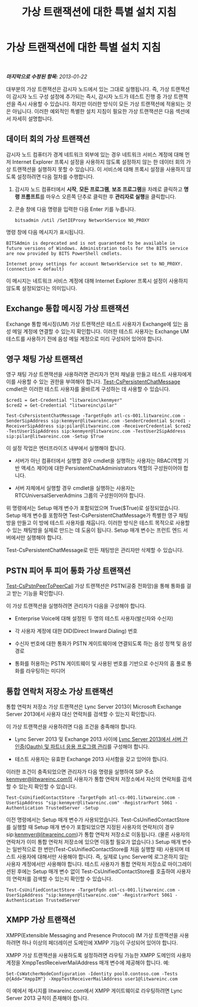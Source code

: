 ﻿---
title: 가상 트랜잭션에 대한 특별 설치 지침
TOCTitle: 가상 트랜잭션에 대한 특별 설치 지침
ms:assetid: 694cbe05-5dba-4035-a01c-c87ebfb0478b
ms:mtpsurl: https://technet.microsoft.com/ko-kr/library/JJ688080(v=OCS.15)
ms:contentKeyID: 49885795
ms.date: 08/24/2015
mtps_version: v=OCS.15
ms.translationtype: HT
---

# 가상 트랜잭션에 대한 특별 설치 지침

 

_**마지막으로 수정된 항목:** 2013-01-22_

대부분의 가상 트랜잭션은 감시자 노드에서 있는 그대로 실행됩니다. 즉, 가상 트랜잭션이 감시자 노드 구성 설정에 추가되는 즉시, 감시자 노드가 테스트 진행 중 가상 트랜잭션을 즉시 사용할 수 있습니다. 하지만 이러한 방식이 모든 가상 트랜잭션에 적용되는 것은 아닙니다. 이러한 예외적인 특별한 설치 지침이 필요한 가상 트랜잭션은 다음 섹션에서 자세히 설명합니다.

## 데이터 회의 가상 트랜잭션

감시자 노드 컴퓨터가 경계 네트워크 외부에 있는 경우 네트워크 서비스 계정에 대해 먼저 Internet Explorer 프록시 설정을 사용하지 않도록 설정하지 않는 한 데이터 회의 가상 트랜잭션을 실행하지 못할 수 있습니다. 이 서비스에 대해 프록시 설정을 사용하지 않도록 설정하려면 다음 절차를 수행합니다.

1.  감시자 노드 컴퓨터에서 **시작**, **모든 프로그램**, **보조 프로그램**을 차례로 클릭하고 **명령 프롬프트**를 마우스 오른쪽 단추로 클릭한 후 **관리자로 실행**을 클릭합니다.

2.  콘솔 창에 다음 명령을 입력한 다음 Enter 키를 누릅니다.
    
        bitsadmin /util /SetIEProxy NetworkService NO_PROXY

명령 창에 다음 메시지가 표시됩니다.

    BITSAdmin is deprecated and is not guaranteed to be available in future versions of Windows. Administration tools for the BITS service are now provided by BITS PowerShell cmdlets.
    
    Internet proxy settings for account NetworkService set to NO_PROXY. 
    (connection = default)

이 메시지는 네트워크 서비스 계정에 대해 Internet Explorer 프록시 설정이 사용하지 않도록 설정되었다는 의미입니다.

## Exchange 통합 메시징 가상 트랜잭션

Exchange 통합 메시징(UM) 가상 트랜잭션은 테스트 사용자가 Exchange에 있는 음성 메일 계정에 연결할 수 있는지 확인합니다. 이러한 테스트 사용자는 Exchange UM 테스트를 사용하기 전에 음성 메일 계정으로 미리 구성되어 있어야 합니다.

## 영구 채팅 가상 트랜잭션

영구 채팅 가상 트랜잭션을 사용하려면 관리자가 먼저 채널을 만들고 테스트 사용자에게 이를 사용할 수 있는 권한을 부여해야 합니다. [Test-CsPersistentChatMessage](test-cspersistentchatmessage.md) cmdlet은 이러한 테스트 사용자를 올바르게 구성하는 데 사용할 수 있습니다.

    $cred1 = Get-Credential "litwareinc\kenmyer"
    $cred2 = Get-Credential "litwareinc\pilar"
    
    Test-CsPersistentChatMessage -TargetFqdn atl-cs-001.litwareinc.com -SenderSipAddress sip:kenmyer@litwareinc.com -SenderCredential $cred1 -ReceiverSipAddress sip:pilar@litwareinc.com -ReceiverCredential $cred2 -TestUser1SipAddress sip:kenmyer@litwareinc.com -TestUser2SipAddress sip:pilar@litwareinc.com -Setup $True

이 설정 작업은 엔터프라이즈 내부에서 실행해야 합니다.

  - 서버가 아닌 컴퓨터에서 실행할 경우 cmdlet을 실행하는 사용자는 RBAC(역할 기반 액세스 제어)에 대한 PersistentChatAdministrators 역할의 구성원이어야 합니다.

  - 서버 자체에서 실행할 경우 cmdlet을 실행하는 사용자는 RTCUniversalServerAdmins 그룹의 구성원이어야 합니다.

위 명령에서는 Setup 매개 변수가 포함되었으며 True($True)로 설정되었습니다. Setup 매개 변수를 포함하면 Test-CsPersistentChatMessage가 특별한 영구 채팅방을 만들고 이 방에 테스트 사용자를 채웁니다. 이러한 방식은 테스트 목적으로 사용할 수 있는 채팅방을 실제로 만드는 데 도움이 됩니다. Setup 매개 변수는 프런트 엔드 서버에서만 실행해야 합니다.

Test-CsPersistentChatMessage로 만든 채팅방은 관리자만 삭제할 수 있습니다.

## PSTN 피어 투 피어 통화 가상 트랜잭션

[Test-CsPstnPeerToPeerCall](test-cspstnpeertopeercall.md) 가상 트랜잭션은 PSTN(공중 전화망)을 통해 통화를 걸고 받는 기능을 확인합니다.

이 가상 트랜잭션을 실행하려면 관리자가 다음을 구성해야 합니다.

  - Enterprise Voice에 대해 설정된 두 명의 테스트 사용자(발신자와 수신자)

  - 각 사용자 계정에 대한 DID(Direct Inward Dialing) 번호

  - 수신자 번호에 대한 통화가 PSTN 게이트웨이에 연결되도록 하는 음성 정책 및 음성 경로

  - 통화를 허용하는 PSTN 게이트웨이 및 사용된 번호를 기반으로 수신자의 홈 풀로 통화를 라우팅하는 미디어

## 통합 연락처 저장소 가상 트랜잭션

통합 연락처 저장소 가상 트랜잭션은 Lync Server 2013이 Microsoft Exchange Server 2013에서 사용자 대신 연락처를 검색할 수 있는지 확인합니다.

이 가상 트랜잭션을 사용하려면 다음 조건을 충족해야 합니다.

  - Lync Server 2013 및 Exchange 2013 사이에 [Lync Server 2013에서 서버 간 인증(Oauth) 및 파트너 응용 프로그램 관리](lync-server-2013-managing-server-to-server-authentication-oauth-and-partner-applications.md)를 구성해야 합니다.

  - 테스트 사용자는 유효한 Exchange 2013 사서함을 갖고 있어야 합니다.

이러한 조건이 충족되었으면 관리자가 다음 명령을 실행하여 SIP 주소 kenmyer@litwareinc.com의 사용자가 통합 연락처 저장소에서 자신의 연락처를 검색할 수 있는지 확인할 수 있습니다.

    Test-CsUnifiedContactStore -TargetFqdn atl-cs-001.litwareinc.com -UserSipAddress "sip:kenmyer@litwareinc.com" -RegistrarPort 5061 -Authentication TrustedServer -Setup

이전 명령에서는 Setup 매개 변수가 사용되었습니다. Test-CsUnifiedContactStore를 실행할 때 Setup 매개 변수가 포함되었으면 지정된 사용자의 연락처(이 경우 sip:kenmyer@litwareinc.com)가 통합 연락처 저장소로 이동됩니다. (물론 사용자의 연락처가 이미 통합 연락처 저장소에 있으면 이동할 필요가 없습니다.) Setup 매개 변수는 일반적으로 한 번만(Test-CsUnifiedContactStore를 처음 실행할 때) 사용되며 테스트 사용자에 대해서만 사용해야 합니다. 즉, 실제로 Lync Server에 로그온하지 않는 사용자 계정에서만 사용해야 합니다. 테스트 사용자가 통합 연락처 저장소로 마이그레이션된 후에는 Setup 매개 변수 없이 Test-CsUnifiedContactStore를 호출하여 사용자의 연락처를 검색할 수 있는지 확인할 수 있습니다.

    Test-CsUnifiedContactStore -TargetFqdn atl-cs-001.litwareinc.com -UserSipAddress "sip:kenmyer@litwareinc.com" -RegistrarPort 5061 -Authentication TrustedServer

## XMPP 가상 트랜잭션

XMPP(Extensible Messaging and Presence Protocol) IM 가상 트랜잭션을 사용하려면 하나 이상의 페더레이션 도메인에 XMPP 기능이 구성되어 있어야 합니다.

XMPP 가상 트랜잭션을 사용하도록 설정하려면 라우팅 가능한 XMPP 도메인의 사용자 계정을 XmppTestReceiverMailAddress 매개 변수에 제공해야 합니다. 예:

    Set-CsWatcherNodeConfiguration -Identity pool0.contoso.com -Tests @{Add="XmppIM"} -XmppTestReceiverMailAddress user1@litwareinc.com

이 예에서 메시지를 litwareinc.com에서 XMPP 게이트웨이로 라우팅하려면 Lync Server 2013 규칙이 존재해야 합니다.

